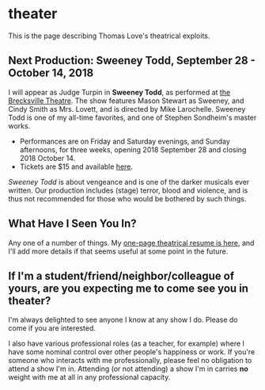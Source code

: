 # theater

This is the page describing Thomas Love's theatrical exploits.

## Next Production: Sweeney Todd, September 28 - October 14, 2018

I will appear as Judge Turpin in **Sweeney Todd**, as performed at [the Brecksville Theatre](https://www.thebrecksvilletheatre.org/performances/891). The show features Mason Stewart as Sweeney, and Cindy Smith as Mrs. Lovett, and is directed by Mike Larochelle. Sweeney Todd is one of my all-time favorites, and one of Stephen Sondheim's master works. 

- Performances are on Friday and Saturday evenings, and Sunday afternoons, for three weeks, opening 2018 September 28 and closing 2018 October 14. 
- Tickets are $15 and available [here](https://www.eventbrite.com/e/sweeney-todd-tickets-37253162211). 

*Sweeney Todd* is about vengeance and is one of the darker musicals ever written. Our production includes (stage) terror, blood and violence, and is thus not recommended for those who would be bothered by such things.

## What Have I Seen You In?

Any one of a number of things. My [one-page theatrical resume is here](https://github.com/THOMASELOVE/theater/blob/master/thomas_love_theatrical_resume_2018.pdf), and I'll add more details if that seems useful at some point in the future.

## If I'm a student/friend/neighbor/colleague of yours, are you expecting me to come see you in theater?

I'm always delighted to see anyone I know at any show I do. Please do come if you are interested. 

I also have various professional roles (as a teacher, for example) where I have some nominal control over other people's happiness or work. If you're someone who interacts with me professionally, please feel no obligation to attend a show I'm in. Attending (or not attending) a show I'm in carries **no** weight with me at all in any professional capacity.

